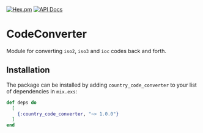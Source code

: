 [![Hex.pm](https://img.shields.io/hexpm/v/country_code_converter.svg)](https://hex.pm/packages/country_code_converter) [![API Docs](https://img.shields.io/badge/api-docs-yellow.svg?style=flat)](http://hexdocs.pm/country_code_converter/)

# CodeConverter

Module for converting `iso2`, `iso3` and `ioc` codes back and forth.

## Installation

The package can be installed by adding `country_code_converter` to your list of dependencies in `mix.exs`:

```elixir
def deps do
  [
    {:country_code_converter, "~> 1.0.0"}
  ]
end
```
